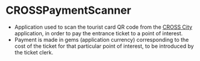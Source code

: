 # CROSSPaymentScanner

- Application used to scan the tourist card QR code from the [CROSS City](https://github.com/inesc-id/CROSSCityApp) application, in order to pay the entrance ticket to a point of interest.
- Payment is made in gems (application currency) corresponding to the cost of the ticket for that particular point of interest, to be introduced by the ticket clerk.
